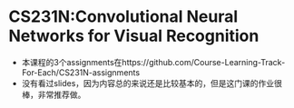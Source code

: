 # CS231N:Convolutional Neural Networks for Visual Recognition

- 本课程的3个assignments在https://github.com/Course-Learning-Track-For-Each/CS231N-assignments
- 没有看过slides，因为内容总的来说还是比较基本的，但是这门课的作业很棒，非常推荐做。